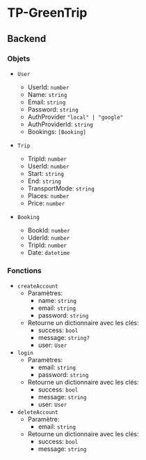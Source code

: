 # TP-GreenTrip

## Backend

### Objets

- `User`
    - UserId: `number`
    - Name: `string`
    - Email: `string`
    - Password: `string`
    - AuthProvider `"local" | "google"`
    - AuthProviderId: `string`
    - Bookings: `[Booking]`

- `Trip`
    - TripId: `number`
    - UserId: `number`
    - Start: `string`
    - End: `string`
    - TransportMode: `string`
    - Places: `number`
    - Price: `number`

- `Booking`
    - BookId: `number`
    - UderId: `number`
    - TripId: `number`
    - Date: `datetime`

### Fonctions

- `createAccount`
    - Paramètres: 
        - name: `string`
        - email: `string`
        - password: `string`
    - Retourne un dictionnaire avec les clés:
        - success: `bool`
        - message: `string?`
        - user: `User`
- `login`
    - Paramètres:
        - email: `string`
        - password: `string`
    - Retourne un dictionnaire avec les clés:
        - success: `bool`
        - message: `string`
        - user: `User`
- `deleteAccount`
    - Paramètre:
        - email: `string`
    - Retourne un dictionnaire avec les clés:
        - success: `bool`
        - message: `string`
